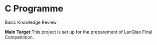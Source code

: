 # C Programme
Basic Knowledge Review  

**Main Target**:This project is set up for the preparement of LanQiao Final Competiotion.  

